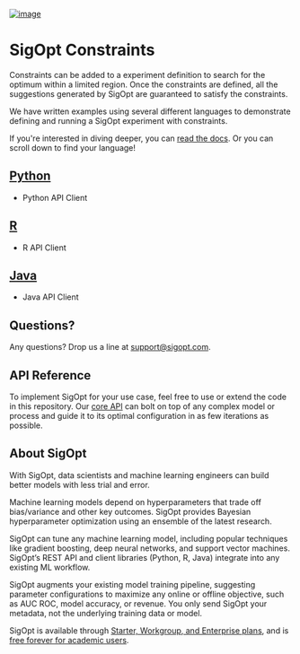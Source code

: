 [![image](https://sigopt.com/static/img/SigOpt_logo_horiz.png?raw=true)](https://sigopt.com)

# SigOpt Constraints

Constraints can be added to a experiment definition to search for the optimum within a limited region. Once the constraints are defined, all the suggestions generated by SigOpt are guaranteed to satisfy the constraints.

We have written examples using several different languages to demonstrate defining and running a SigOpt experiment with constraints.

If you're interested in diving deeper, you can [read the docs](https://sigopt.com/docs/overview/constraints). Or you can scroll down to find your language!

## [Python](python)
 * Python API Client

## [R](r)
 * R API Client

## [Java](java)
 * Java API Client

## Questions?
Any questions? Drop us a line at [support@sigopt.com](mailto:support@sigopt.com).

## API Reference
To implement SigOpt for your use case, feel free to use or extend the code in this repository. Our [core API](https://sigopt.com/docs) can bolt on top of any complex model or process and guide it to its optimal configuration in as few iterations as possible.

## About SigOpt

With SigOpt, data scientists and machine learning engineers can build better models with less trial and error.

Machine learning models depend on hyperparameters that trade off bias/variance and other key outcomes. SigOpt provides Bayesian hyperparameter optimization using an ensemble of the latest research.

SigOpt can tune any machine learning model, including popular techniques like gradient boosting, deep neural networks, and support vector machines. SigOpt’s REST API and client libraries (Python, R, Java) integrate into any existing ML workflow.

SigOpt augments your existing model training pipeline, suggesting parameter configurations to maximize any online or offline objective, such as AUC ROC, model accuracy, or revenue. You only send SigOpt your metadata, not the underlying training data or model.

SigOpt is available through [Starter, Workgroup, and Enterprise plans](https://sigopt.com/pricing), and is [free forever for academic users](https://sigopt.com/edu).
